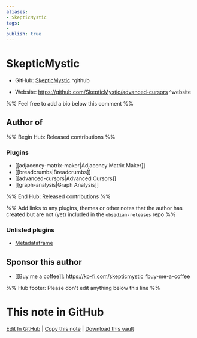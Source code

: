 ```yaml
---
aliases:
- SkepticMystic
tags:
- 
publish: true
---
```


# SkepticMystic

- GitHub: [SkepticMystic](https://github.com/SkepticMystic/) ^github
<!-- - Discord: `@` ^discord-->
- Website: <https://github.com/SkepticMystic/advanced-cursors> ^website
<!-- - [[Publish sites|Publish site]]: ^publish-->

%% Feel free to add a bio below this comment %%


## Author of

%% Begin Hub: Released contributions %%
### Plugins
- [[adjacency-matrix-maker|Adjacency Matrix Maker]]
- [[breadcrumbs|Breadcrumbs]]
- [[advanced-cursors|Advanced Cursors]]
- [[graph-analysis|Graph Analysis]]

%% End Hub: Released contributions %%

%% Add links to any plugins, themes or other notes that the author has created but are not (yet) included in the `obsidian-releases` repo %%

### Unlisted plugins

- [Metadataframe](https://github.com/SkepticMystic/metadataframe)

<!--
### Others
-->

## Sponsor this author

- [[Buy me a coffee]]: <https://ko-fi.com/skepticmystic> ^buy-me-a-coffee

<!--
- [[GitHub sponsors]]: [Sponsor @skepticmystic on GitHub Sponsors](https://github.com/sponsors/skepticmystic) ^github-sponsor
- [[PayPal]]: ^paypal
- [[Patreon]]: ^patreon

-->

<!--
## Follow this author

- [[YouTube Channels|On YouTube]]: ^youtube
- Twitter: ^twitter
- ...
-->

%% Hub footer: Please don't edit anything below this line %%

# This note in GitHub

<span class="git-footer">[Edit In GitHub](https://github.dev/obsidian-community/obsidian-hub/blob/main/01%20-%20Community/People/SkepticMystic.md "git-hub-edit-note") | [Copy this note](https://raw.githubusercontent.com/obsidian-community/obsidian-hub/main/01%20-%20Community/People/SkepticMystic.md "git-hub-copy-note") | [Download this vault](https://github.com/obsidian-community/obsidian-hub/archive/refs/heads/main.zip "git-hub-download-vault") </span>
